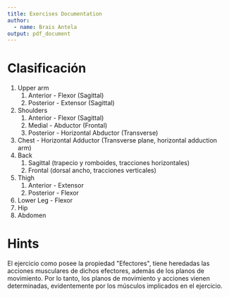 ```yaml
---
title: Exercises Documentation
author:
  - name: Brais Antela
output: pdf_document
---
```


# Clasificación

1. Upper arm
   1. Anterior - Flexor (Sagittal)
   2. Posterior - Extensor (Sagittal)
2. Shoulders
   1. Anterior - Flexor (Sagittal)
   2. Medial - Abductor (Frontal)
   3. Posterior - Horizontal Abductor (Transverse)
3. Chest - Horizontal Adductor (Transverse plane, horizontal adduction arm)
4. Back
   1. Sagittal (trapecio y romboides, tracciones horizontales)
   2. Frontal (dorsal ancho, tracciones verticales)
5. Thigh
   1. Anterior - Extensor
   2. Posterior - Flexor
6. Lower Leg - Flexor
7. Hip
8. Abdomen

# Hints

El ejercicio como posee la propiedad "Efectores", tiene heredadas las acciones musculares de dichos efectores, además de los planos de movimiento. Por lo tanto, los planos de movimiento y acciones vienen determinadas, evidentemente por los músculos implicados en el ejercicio.